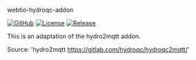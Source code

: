 
webtio-hydroqc-addon

[![GitHub](https://img.shields.io/github/forks/Bad-Wolf-developpement/webtio-hydroqc-addon.svg?style=social&label=Fork&maxAge=2592000)](https://img.shields.io/github/forks/Bad-Wolf-developpement/webtio-hydroqc-addon.svg?style=social&label=Fork&maxAge=2592000)
[![License](https://img.shields.io/badge/License-MIT-blue.svg)](https://img.shields.io/badge/License-MIT-blue.svg)
[![Release](https://github.com/rzr/awox-mesh-light-webthing/workflows/Release/badge.svg)](https://github.com/rzr/awox-mesh-light-webthing/workflows/Release/badge.svg)


This is an adaptation of the hydro2mqtt addon.

Source: 'hydro2mqtt <https://gitlab.com/hydroqc/hydroqc2mqtt/>'
